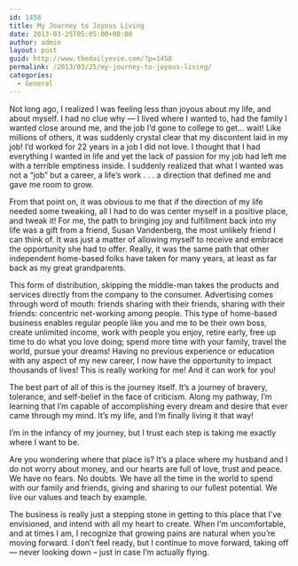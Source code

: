 ```yaml
---
id: 1458
title: My Journey to Joyous Living
date: 2013-03-25T05:05:00+00:00
author: admin
layout: post
guid: http://www.thedailyevie.com/?p=1458
permalink: /2013/03/25/my-journey-to-joyous-living/
categories:
  - General
---
```

Not long ago, I realized I was feeling less than joyous about my life, and about myself. I had no clue why &#8212; I lived where I wanted to, had the family I wanted close around me, and the job I&#8217;d gone to college to get&#8230; wait! Like millions of others, it was suddenly crystal clear that my discontent laid in my job! I’d worked for 22 years in a job I did not love. I thought that I had everything I wanted in life and yet the lack of passion for my job had left me with a terrible emptiness inside. I suddenly realized that what I wanted was not a “job” but a career, a life’s work . . . a direction that defined me and gave me room to grow.

From that point on, it was obvious to me that if the direction of my life needed some tweaking, all I had to do was center myself in a positive place, and tweak it! For me, the path to bringing joy and fulfillment back into my life was a gift from a friend, Susan Vandenberg, the most unlikely friend I can think of. It was just a matter of allowing myself to receive and embrace the opportunity she had to offer. Really, it was the same path that other independent home-based folks have taken for many years, at least as far back as my great grandparents. 

This form of distribution, skipping the middle-man takes the products and services directly from the company to the consumer. Advertising comes through word of mouth: friends sharing with their friends, sharing with their friends: concentric net-working among people. This type of home-based business enables regular people like you and me to be their own boss, create unlimited income, work with people you enjoy, retire early, free up time to do what you love doing; spend more time with your family, travel the world, pursue your dreams! Having no previous experience or education with any aspect of my new career, I now have the opportunity to impact thousands of lives! This is really working for me! And it can work for you!

The best part of all of this is the journey itself. It’s a journey of bravery, tolerance, and self-belief in the face of criticism. Along my pathway, I’m learning that I’m capable of accomplishing every dream and desire that ever came through my mind. It’s my life, and I’m finally living it that way!

I’m in the infancy of my journey, but I trust each step is taking me exactly where I want to be.

Are you wondering where that place is? It’s a place where my husband and I do not worry about money, and our hearts are full of love, trust and peace. We have no fears. No doubts. We have all the time in the world to spend with our family and friends, giving and sharing to our fullest potential. We live our values and teach by example.

The business is really just a stepping stone in getting to this place that I’ve envisioned, and intend with all my heart to create. When I’m uncomfortable, and at times I am, I recognize that growing pains are natural when you’re moving forward. I don’t feel ready, but I continue to move forward, taking off &#8212; never looking down – just in case I’m actually flying.